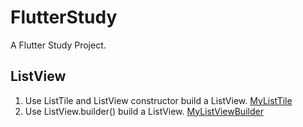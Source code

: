 # FlutterStudy

A Flutter Study Project.

## ListView

1. Use ListTile and ListView constructor build a ListView. [MyListTile](https://github.com/wanglu1209/FlutterStudy/blob/master/lib/listview/MyListTile.dart)
2. Use ListView.builder() build a ListView.  [MyListViewBuilder](https://github.com/wanglu1209/FlutterStudy/blob/master/lib/listview/MyListViewBuilder.dart)
